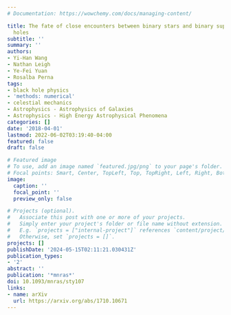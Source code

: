 ```yaml
---
# Documentation: https://wowchemy.com/docs/managing-content/

title: The fate of close encounters between binary stars and binary supermassive black
  holes
subtitle: ''
summary: ''
authors:
- Yi-Han Wang
- Nathan Leigh
- Ye-Fei Yuan
- Rosalba Perna
tags:
- black hole physics
- 'methods: numerical'
- celestial mechanics
- Astrophysics - Astrophysics of Galaxies
- Astrophysics - High Energy Astrophysical Phenomena
categories: []
date: '2018-04-01'
lastmod: 2022-06-02T03:19:40-04:00
featured: false
draft: false

# Featured image
# To use, add an image named `featured.jpg/png` to your page's folder.
# Focal points: Smart, Center, TopLeft, Top, TopRight, Left, Right, BottomLeft, Bottom, BottomRight.
image:
  caption: ''
  focal_point: ''
  preview_only: false

# Projects (optional).
#   Associate this post with one or more of your projects.
#   Simply enter your project's folder or file name without extension.
#   E.g. `projects = ["internal-project"]` references `content/project/deep-learning/index.md`.
#   Otherwise, set `projects = []`.
projects: []
publishDate: '2024-05-15T02:11:21.030431Z'
publication_types:
- '2'
abstract: ''
publication: '*mnras*'
doi: 10.1093/mnras/sty107
links:
- name: arXiv
  url: https://arxiv.org/abs/1710.10671
---
```

